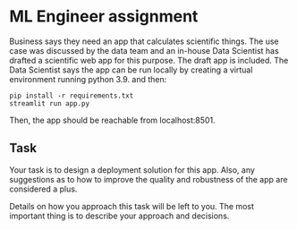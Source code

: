 # ML Engineer assignment

Business says they need an app that calculates scientific things. The use case was discussed by the data team and an in-house Data Scientist has drafted a scientific web app for this purpose. The draft app is included. The Data Scientist says the app can be run locally by creating a virtual environment running python 3.9. and then:

```
pip install -r requirements.txt
streamlit run app.py
```

Then, the app should be reachable from localhost:8501.

## Task

Your task is to design a deployment solution for this app. Also, any suggestions as to how to improve the quality and robustness of the app are considered a plus. 

Details on how you approach this task will be left to you. The most important thing is to describe your approach and decisions.
